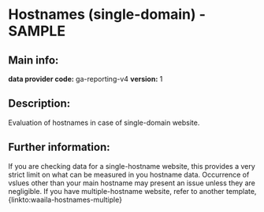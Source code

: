 # Hostnames (single-domain) - SAMPLE 
## Main info: 
**data provider code:** ga-reporting-v4 
**version:** 1 
## Description: 
Evaluation of hostnames in case of single-domain website. 
## Further information: 
If you are checking data for a single-hostname website, this provides a very strict limit on what can be measured in you hostname data. Occurrence of vslues other than your main hostname may present an issue unless they are negligible. 
If you have multiple-hostname website, refer to another template, {linkto:waaila-hostnames-multiple}
